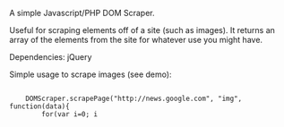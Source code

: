A simple Javascript/PHP DOM Scraper.

Useful for scraping elements off of a site (such as images). It returns an array of the elements from the site for whatever use you might have.

Dependencies: jQuery

Simple usage to scrape images (see demo):

<pre><code>
	DOMScraper.scrapePage("http://news.google.com", "img", function(data){
		for(var i=0; i<data.length;i++) {
			$('body').append(data[i].el);
		}
	});
</code></pre>